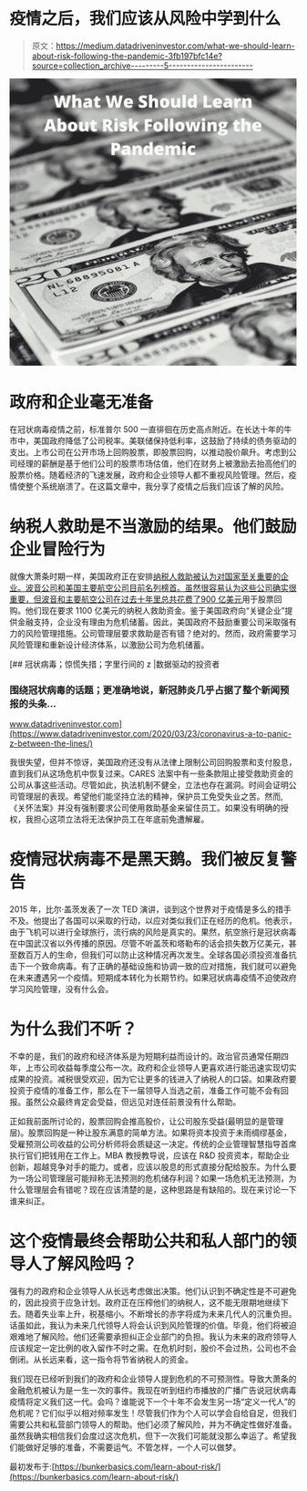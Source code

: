 # 疫情之后，我们应该从风险中学到什么

> 原文：<https://medium.datadriveninvestor.com/what-we-should-learn-about-risk-following-the-pandemic-3fb197bfc14e?source=collection_archive---------5----------------------->

![](img/56acf224786b016d2cf08e7187da34ba.png)

# 政府和企业毫无准备

在冠状病毒疫情之前，标准普尔 500 一直徘徊在历史高点附近。在长达十年的牛市中，美国政府降低了公司税率。美联储保持低利率，这鼓励了持续的债务驱动的支出。上市公司在公开市场上回购股票，即股票回购，以推动股价飙升。考虑到公司经理的薪酬是基于他们公司的股票市场估值，他们在财务上被激励去抬高他们的股票价格。随着经济的飞速发展，政府和企业领导人都不重视风险管理。然后，疫情使整个系统崩溃了。在这篇文章中，我分享了疫情之后我们应该了解的风险。

# 纳税人救助是不当激励的结果。他们鼓励企业冒险行为

就像大萧条时期一样，美国政府正在安排[纳税人救助被认为对国家至关重要的企业。波音公司和美国主要航空公司目前名列榜首。虽然很容易认为这些公司确实很重要，但波音和主要航空公司在过去十年里总共花费了](https://www.propublica.org/article/how-the-coronavirus-bailout-repeats-2008s-mistakes-huge-corporate-payoffs-with-little-accountability)[900 亿美元](https://www.newsweek.com/boeing-airlines-under-fire-90-billion-share-buybacks-stoke-controversy-bailout-pleas-least-1493934)用于股票回购。他们现在要求 1100 亿美元的纳税人救助资金。鉴于美国政府向“关键企业”提供金融支持，企业没有理由为危机储蓄。因此，美国政府不鼓励重要公司采取强有力的风险管理措施。公司管理层要求救助是否有错？绝对的。然而，政府需要学习风险管理和重新设计经济体系，以激励公司为危机储蓄。

[](https://www.datadriveninvestor.com/2020/03/23/coronavirus-a-to-panic-z-between-the-lines/) [## 冠状病毒；惊慌失措；字里行间的 z |数据驱动的投资者

### 围绕冠状病毒的话题；更准确地说，新冠肺炎几乎占据了整个新闻预报的头条…

www.datadriveninvestor.com](https://www.datadriveninvestor.com/2020/03/23/coronavirus-a-to-panic-z-between-the-lines/) 

我很失望，但并不惊讶，美国政府还没有从法律上限制公司回购股票和支付股息，直到我们从这场危机中恢复过来。CARES 法案中有一些条款阻止接受救助资金的公司从事这些活动。尽管如此，执法机制不健全，立法也存在漏洞。时间会证明公司管理层的表现。希望他们能坚持立法的精神，保护员工免受失业之苦。然而,《关怀法案》并没有强制要求公司使用救助基金来留住员工。如果没有明确的授权，我担心这项立法将无法保护员工在年底前免遭解雇。

# 疫情冠状病毒不是黑天鹅。我们被反复警告

2015 年，比尔·盖茨发表了一次 TED 演讲，谈到这个世界对于疫情是多么的措手不及。他提出了各国可以采取的行动，以应对类似我们正在经历的危机。他表示，由于飞机可以进行全球旅行，流行病的风险是真实的。果然，航空旅行是冠状病毒在中国武汉省以外传播的原因。尽管不听盖茨和塔勒布的话会损失数万亿美元，甚至数百万人的生命，但我们可以防止这种情况再次发生。全球各国必须投资准备抗击下一个致命病毒。有了正确的基础设施和协调一致的应对措施，我们就可以避免在未来遭遇另一个疫情。短期成本转化为长期节约。如果冠状病毒疫情不迫使政府学习风险管理，没有什么会。

# 为什么我们不听？

不幸的是，我们的政府和经济体系是为短期利益而设计的。政治官员通常任期四年，上市公司收益每季度公布一次。政府和企业领导人更喜欢进行能迅速实现切实成果的投资。减税很受欢迎，因为它让更多的钱进入了纳税人的口袋。如果政府要投资于疫情的准备工作，那么在下一届领导人当选之前，准备工作可能不会有回报。虽然公众最终肯定会受益，但远见对连任前景没有什么帮助。

正如我前面所讨论的，股票回购会推高股价，让公司股东受益(最明显的是管理层)。股票回购是一种让股东满意的简单方法。如果将资本投资于未雨绸缪基金，受雇预测公司收益的公司分析师将会质疑这一决定。传统的企业管理智慧指导首席执行官们把钱用在工作上。MBA 教授教导说，应该在 R&D 投资资本，帮助企业创新，超越竞争对手的能力。或者，应该以股息的形式直接分配给股东。为什么要为一场公司管理层可能辩称无法预测的危机储存利润？如果一场危机无法预测，为什么管理层会有错呢？现在应该清楚的是，这种思路是有缺陷的。现在来讨论一下谁来纠正。

# 这个疫情最终会帮助公共和私人部门的领导人了解风险吗？

强有力的政府和企业领导人从长远考虑做出决策。他们认识到不确定性是不可避免的，因此投资于应急计划。政府正在压榨他们的纳税人，这不能无限期地继续下去。随着失业率上升，税基缩小。不断增长的赤字将成为未来几代人的沉重负担。话虽如此，我认为未来几代领导人将会认识到风险管理的价值。毕竟，他们将被迫艰难地了解风险。他们还需要承担纠正企业部门的负担。我认为未来的政府领导人应该规定一定比例的收入留作不时之需。在危机时刻，股价不会过热，公司也不会倒闭。从长远来看，这一指令将节省纳税人的资金。

我们现在已经听到我们的政府和企业领导人提到危机的不可预测性。导致大萧条的金融危机被认为是一生一次的事件。我现在听到纽约市播放的广播广告说冠状病毒疫情将定义我们这一代。会吗？谁能说下一个十年不会发生另一场“定义一代人”的危机呢？它们似乎以相对频率发生！尽管我们作为个人可以学会自给自足，但我们需要公共和私营部门领导人的帮助。他们必须了解风险，并为不确定性做好准备。虽然我确实相信我们会度过这次危机，但下一次我们可能就没那么幸运了。希望我们能做好足够的准备，不需要运气。不管怎样，一个人可以做梦。

最初发布于:[https://bunkerbasics.com/learn-about-risk/](https://bunkerbasics.com/learn-about-risk/)